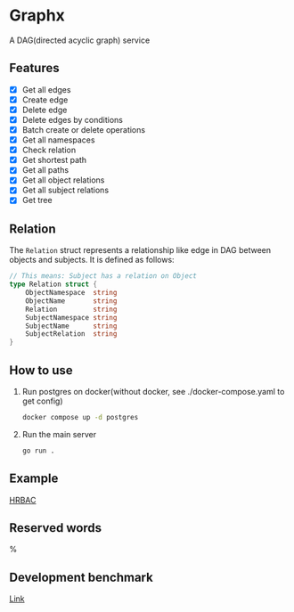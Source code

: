 # Graphx

A DAG(directed acyclic graph) service

## Features

- [x] Get all edges
- [x] Create edge
- [x] Delete edge
- [x] Delete edges by conditions
- [x] Batch create or delete operations
- [x] Get all namespaces
- [x] Check relation
- [x] Get shortest path
- [x] Get all paths
- [x] Get all object relations
- [x] Get all subject relations
- [x] Get tree

## Relation

The `Relation` struct represents a relationship like edge in DAG between objects and subjects. It is defined as follows:

```go
// This means: Subject has a relation on Object
type Relation struct {
    ObjectNamespace  string
    ObjectName       string 
    Relation         string 
    SubjectNamespace string 
    SubjectName      string 
    SubjectRelation  string 
}
```

## How to use

1. Run postgres on docker(without docker, see ./docker-compose.yaml to get config)

    ```bash
    docker compose up -d postgres
    ```

2. Run the main server

    ```bash
    go run .
    ```

## Example

[HRBAC](https://github.com/skyrocketOoO/hrbac/tree/main)

## Reserved words

%

## Development benchmark

[Link](https://docs.google.com/spreadsheets/d/1qZiRE_kkno1mM0LzWiUnvX4cuYQRnep2NcNb4fPud-k/edit#gid=0)

